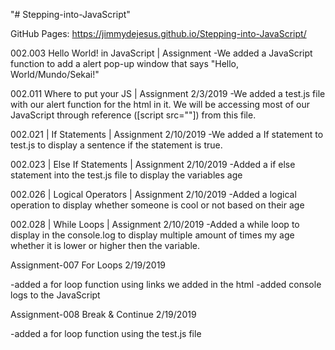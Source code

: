 "# Stepping-into-JavaScript"

GitHub Pages: https://jimmydejesus.github.io/Stepping-into-JavaScript/

002.003 Hello World! in JavaScript | Assignment
 -We added a JavaScript function to add a alert pop-up window that says
   "Hello, World/Mundo/Sekai!"

002.011 Where to put your JS | Assignment 2/3/2019
  -We added a test.js file with our alert function for the html in it.       We will be accessing most of our JavaScript through reference             ([script src=""]) from this file.

002.021 | If Statements | Assignment 2/10/2019
  -We added a If statement to test.js to display a sentence if the statement is true.

002.023 | Else If Statements | Assignment 2/10/2019
  -Added a if else statement into the test.js file to display the variables age


002.026 | Logical Operators | Assignment 2/10/2019
  -Added a logical operation to display whether someone is cool or not based on their age

002.028 | While Loops | Assignment 2/10/2019
  -Added a while loop to display in the console.log to display multiple amount of times my age whether it is lower or higher then the variable.

Assignment-007 For Loops 2/19/2019

  -added a for loop function using links we added in the html
  -added console logs to the JavaScript

Assignment-008 Break & Continue 2/19/2019

  -added a for loop function using the test.js file
